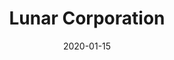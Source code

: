 ---
date: 2020-01-15
title: "Lunar Corporation"
description: 
video_id: m3-8Bv15uA0
categories:
  - Strategy
resources:
  - name: 
    link: 
type: Video
set: Strategy
set_order: 3
---